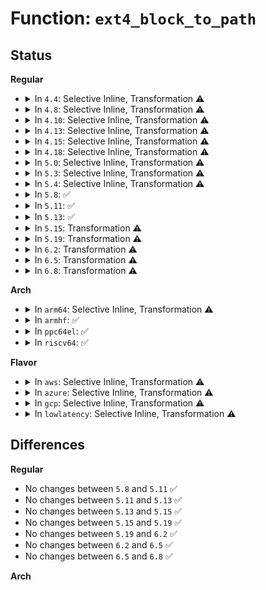 # Function: <code>ext4_block_to_path</code>

## Status
<b>Regular</b>
<ul>
<li>
<details>
<summary>In <code>4.4</code>: Selective Inline, Transformation ⚠️</summary>

**Collision:** Unique Static

**Inline:** Selective

**Transformation:** True

**Instances:**

```
In fs/ext4/indirect.c (ffffffff812d86e0)
Location: fs/ext4/indirect.c:73
Inline: True
Direct callers:
  - fs/ext4/indirect.c:ext4_ind_map_blocks
  - fs/ext4/indirect.c:ext4_ind_truncate
  - fs/ext4/indirect.c:ext4_ind_remove_space
  - fs/ext4/indirect.c:ext4_ind_remove_space
```
**Symbols:**

```
ffffffff812d86e0-ffffffff812d880c: ext4_block_to_path.isra.9 (STB_LOCAL)
```
</details>
</li>
<li>
<details>
<summary>In <code>4.8</code>: Selective Inline, Transformation ⚠️</summary>

**Collision:** Unique Static

**Inline:** Selective

**Transformation:** True

**Instances:**

```
In fs/ext4/indirect.c (ffffffff81308470)
Location: fs/ext4/indirect.c:73
Inline: True
Direct callers:
  - fs/ext4/indirect.c:ext4_ind_remove_space
  - fs/ext4/indirect.c:ext4_ind_remove_space
  - fs/ext4/indirect.c:ext4_ind_truncate
  - fs/ext4/indirect.c:ext4_ind_map_blocks
```
**Symbols:**

```
ffffffff81308470-ffffffff8130859b: ext4_block_to_path.isra.6 (STB_LOCAL)
```
</details>
</li>
<li>
<details>
<summary>In <code>4.10</code>: Selective Inline, Transformation ⚠️</summary>

**Collision:** Unique Static

**Inline:** Selective

**Transformation:** True

**Instances:**

```
In fs/ext4/indirect.c (ffffffff8131e460)
Location: fs/ext4/indirect.c:73
Inline: True
Direct callers:
  - fs/ext4/indirect.c:ext4_ind_remove_space
  - fs/ext4/indirect.c:ext4_ind_remove_space
  - fs/ext4/indirect.c:ext4_ind_truncate
  - fs/ext4/indirect.c:ext4_ind_map_blocks
```
**Symbols:**

```
ffffffff8131e460-ffffffff8131e58b: ext4_block_to_path.isra.6 (STB_LOCAL)
```
</details>
</li>
<li>
<details>
<summary>In <code>4.13</code>: Selective Inline, Transformation ⚠️</summary>

**Collision:** Unique Static

**Inline:** Selective

**Transformation:** True

**Instances:**

```
In fs/ext4/indirect.c (ffffffff812f7020)
Location: fs/ext4/indirect.c:73
Inline: True
Direct callers:
  - fs/ext4/indirect.c:ext4_ind_remove_space
  - fs/ext4/indirect.c:ext4_ind_remove_space
  - fs/ext4/indirect.c:ext4_ind_truncate
  - fs/ext4/indirect.c:ext4_ind_map_blocks
```
**Symbols:**

```
ffffffff812f7020-ffffffff812f7144: ext4_block_to_path.isra.6 (STB_LOCAL)
```
</details>
</li>
<li>
<details>
<summary>In <code>4.15</code>: Selective Inline, Transformation ⚠️</summary>

**Collision:** Unique Static

**Inline:** Selective

**Transformation:** True

**Instances:**

```
In fs/ext4/indirect.c (ffffffff8131b660)
Location: fs/ext4/indirect.c:74
Inline: True
Direct callers:
  - fs/ext4/indirect.c:ext4_ind_remove_space
  - fs/ext4/indirect.c:ext4_ind_remove_space
  - fs/ext4/indirect.c:ext4_ind_truncate
  - fs/ext4/indirect.c:ext4_ind_map_blocks
```
**Symbols:**

```
ffffffff8131b660-ffffffff8131b784: ext4_block_to_path.isra.6 (STB_LOCAL)
```
</details>
</li>
<li>
<details>
<summary>In <code>4.18</code>: Selective Inline, Transformation ⚠️</summary>

**Collision:** Unique Static

**Inline:** Selective

**Transformation:** True

**Instances:**

```
In fs/ext4/indirect.c (ffffffff81349590)
Location: fs/ext4/indirect.c:74
Inline: True
Direct callers:
  - fs/ext4/indirect.c:ext4_ind_remove_space
  - fs/ext4/indirect.c:ext4_ind_remove_space
  - fs/ext4/indirect.c:ext4_ind_truncate
  - fs/ext4/indirect.c:ext4_ind_map_blocks
```
**Symbols:**

```
ffffffff81349590-ffffffff813496b8: ext4_block_to_path.isra.7 (STB_LOCAL)
```
</details>
</li>
<li>
<details>
<summary>In <code>5.0</code>: Selective Inline, Transformation ⚠️</summary>

**Collision:** Unique Static

**Inline:** Selective

**Transformation:** True

**Instances:**

```
In fs/ext4/indirect.c (ffffffff81361750)
Location: fs/ext4/indirect.c:74
Inline: True
Direct callers:
  - fs/ext4/indirect.c:ext4_ind_remove_space
  - fs/ext4/indirect.c:ext4_ind_remove_space
  - fs/ext4/indirect.c:ext4_ind_truncate
  - fs/ext4/indirect.c:ext4_ind_map_blocks
```
**Symbols:**

```
ffffffff81361750-ffffffff81361878: ext4_block_to_path.isra.8 (STB_LOCAL)
```
</details>
</li>
<li>
<details>
<summary>In <code>5.3</code>: Selective Inline, Transformation ⚠️</summary>

**Collision:** Unique Static

**Inline:** Selective

**Transformation:** True

**Instances:**

```
In fs/ext4/indirect.c (ffffffff8138ab00)
Location: fs/ext4/indirect.c:74
Inline: True
Direct callers:
  - fs/ext4/indirect.c:ext4_ind_remove_space
  - fs/ext4/indirect.c:ext4_ind_remove_space
  - fs/ext4/indirect.c:ext4_ind_truncate
  - fs/ext4/indirect.c:ext4_ind_map_blocks
```
**Symbols:**

```
ffffffff8138ab00-ffffffff8138ac31: ext4_block_to_path.isra.0 (STB_LOCAL)
```
</details>
</li>
<li>
<details>
<summary>In <code>5.4</code>: Selective Inline, Transformation ⚠️</summary>

**Collision:** Unique Static

**Inline:** Selective

**Transformation:** True

**Instances:**

```
In fs/ext4/indirect.c (ffffffff813a3550)
Location: fs/ext4/indirect.c:74
Inline: True
Direct callers:
  - fs/ext4/indirect.c:ext4_ind_remove_space
  - fs/ext4/indirect.c:ext4_ind_remove_space
  - fs/ext4/indirect.c:ext4_ind_truncate
  - fs/ext4/indirect.c:ext4_ind_map_blocks
```
**Symbols:**

```
ffffffff813a3550-ffffffff813a3681: ext4_block_to_path.isra.0 (STB_LOCAL)
```
</details>
</li>
<li>
<details>
<summary>In <code>5.8</code>: ✅</summary>

```c
int ext4_block_to_path(struct inode *inode, ext4_lblk_t i_block, ext4_lblk_t *offsets, int *boundary);
```

**Collision:** Unique Static

**Inline:** No

**Transformation:** False

**Instances:**

```
In fs/ext4/indirect.c (ffffffff813ef040)
Location: fs/ext4/indirect.c:74
Inline: False
Direct callers:
  - fs/ext4/indirect.c:ext4_ind_remove_space
  - fs/ext4/indirect.c:ext4_ind_remove_space
  - fs/ext4/indirect.c:ext4_ind_truncate
  - fs/ext4/indirect.c:ext4_ind_map_blocks
```
**Symbols:**

```
ffffffff813ef040-ffffffff813ef17a: ext4_block_to_path (STB_LOCAL)
```
</details>
</li>
<li>
<details>
<summary>In <code>5.11</code>: ✅</summary>

```c
int ext4_block_to_path(struct inode *inode, ext4_lblk_t i_block, ext4_lblk_t *offsets, int *boundary);
```

**Collision:** Unique Static

**Inline:** No

**Transformation:** False

**Instances:**

```
In fs/ext4/indirect.c (ffffffff81401790)
Location: fs/ext4/indirect.c:74
Inline: False
Direct callers:
  - fs/ext4/indirect.c:ext4_ind_remove_space
  - fs/ext4/indirect.c:ext4_ind_remove_space
  - fs/ext4/indirect.c:ext4_ind_truncate
  - fs/ext4/indirect.c:ext4_ind_map_blocks
```
**Symbols:**

```
ffffffff81401790-ffffffff814018ca: ext4_block_to_path (STB_LOCAL)
```
</details>
</li>
<li>
<details>
<summary>In <code>5.13</code>: ✅</summary>

```c
int ext4_block_to_path(struct inode *inode, ext4_lblk_t i_block, ext4_lblk_t *offsets, int *boundary);
```

**Collision:** Unique Static

**Inline:** No

**Transformation:** False

**Instances:**

```
In fs/ext4/indirect.c (ffffffff81407cd0)
Location: fs/ext4/indirect.c:74
Inline: False
Direct callers:
  - fs/ext4/indirect.c:ext4_ind_remove_space
  - fs/ext4/indirect.c:ext4_ind_remove_space
  - fs/ext4/indirect.c:ext4_ind_truncate
  - fs/ext4/indirect.c:ext4_ind_map_blocks
```
**Symbols:**

```
ffffffff81407cd0-ffffffff81407e0a: ext4_block_to_path (STB_LOCAL)
```
</details>
</li>
<li>
<details>
<summary>In <code>5.15</code>: Transformation ⚠️</summary>

```c
int ext4_block_to_path(struct inode *inode, ext4_lblk_t i_block, ext4_lblk_t *offsets, int *boundary);
```

**Collision:** Unique Static

**Inline:** No

**Transformation:** True

**Instances:**

```
In fs/ext4/indirect.c (0)
Location: fs/ext4/indirect.c:74
Inline: False
Direct callers:
  - fs/ext4/indirect.c:ext4_ind_remove_space
  - fs/ext4/indirect.c:ext4_ind_remove_space
  - fs/ext4/indirect.c:ext4_ind_truncate
  - fs/ext4/indirect.c:ext4_ind_map_blocks
```
**Symbols:**

```
ffffffff8145a590-ffffffff8145a712: ext4_block_to_path (STB_LOCAL)
ffffffff81cca480-ffffffff81cca554: ext4_block_to_path.cold (STB_LOCAL)
```
</details>
</li>
<li>
<details>
<summary>In <code>5.19</code>: Transformation ⚠️</summary>

```c
int ext4_block_to_path(struct inode *inode, ext4_lblk_t i_block, ext4_lblk_t *offsets, int *boundary);
```

**Collision:** Unique Static

**Inline:** No

**Transformation:** True

**Instances:**

```
In fs/ext4/indirect.c (0)
Location: fs/ext4/indirect.c:74
Inline: False
Direct callers:
  - fs/ext4/indirect.c:ext4_ind_remove_space
  - fs/ext4/indirect.c:ext4_ind_remove_space
  - fs/ext4/indirect.c:ext4_ind_truncate
  - fs/ext4/indirect.c:ext4_ind_map_blocks
```
**Symbols:**

```
ffffffff814d82d0-ffffffff814d8469: ext4_block_to_path (STB_LOCAL)
ffffffff81e7d197-ffffffff81e7d276: ext4_block_to_path.cold (STB_LOCAL)
```
</details>
</li>
<li>
<details>
<summary>In <code>6.2</code>: Transformation ⚠️</summary>

```c
int ext4_block_to_path(struct inode *inode, ext4_lblk_t i_block, ext4_lblk_t *offsets, int *boundary);
```

**Collision:** Unique Static

**Inline:** No

**Transformation:** True

**Instances:**

```
In fs/ext4/indirect.c (0)
Location: fs/ext4/indirect.c:74
Inline: False
Direct callers:
  - fs/ext4/indirect.c:ext4_ind_remove_space
  - fs/ext4/indirect.c:ext4_ind_remove_space
  - fs/ext4/indirect.c:ext4_ind_truncate
  - fs/ext4/indirect.c:ext4_ind_map_blocks
```
**Symbols:**

```
ffffffff81571060-ffffffff815711f9: ext4_block_to_path (STB_LOCAL)
ffffffff8206d754-ffffffff8206d833: ext4_block_to_path.cold (STB_LOCAL)
```
</details>
</li>
<li>
<details>
<summary>In <code>6.5</code>: Transformation ⚠️</summary>

```c
int ext4_block_to_path(struct inode *inode, ext4_lblk_t i_block, ext4_lblk_t *offsets, int *boundary);
```

**Collision:** Unique Static

**Inline:** No

**Transformation:** True

**Instances:**

```
In fs/ext4/indirect.c (0)
Location: fs/ext4/indirect.c:74
Inline: False
Direct callers:
  - fs/ext4/indirect.c:ext4_ind_remove_space
  - fs/ext4/indirect.c:ext4_ind_remove_space
  - fs/ext4/indirect.c:ext4_ind_truncate
  - fs/ext4/indirect.c:ext4_ind_map_blocks
```
**Symbols:**

```
ffffffff815a8dd0-ffffffff815a8f64: ext4_block_to_path (STB_LOCAL)
ffffffff820ed3fb-ffffffff820ed4d0: ext4_block_to_path.cold (STB_LOCAL)
```
</details>
</li>
<li>
<details>
<summary>In <code>6.8</code>: Transformation ⚠️</summary>

```c
int ext4_block_to_path(struct inode *inode, ext4_lblk_t i_block, ext4_lblk_t *offsets, int *boundary);
```

**Collision:** Unique Static

**Inline:** No

**Transformation:** True

**Instances:**

```
In fs/ext4/indirect.c (0)
Location: fs/ext4/indirect.c:74
Inline: False
Direct callers:
  - fs/ext4/indirect.c:ext4_ind_remove_space
  - fs/ext4/indirect.c:ext4_ind_remove_space
  - fs/ext4/indirect.c:ext4_ind_truncate
  - fs/ext4/indirect.c:ext4_ind_map_blocks
```
**Symbols:**

```
ffffffff815e1b60-ffffffff815e1cf4: ext4_block_to_path (STB_LOCAL)
ffffffff821ca526-ffffffff821ca5fb: ext4_block_to_path.cold (STB_LOCAL)
```
</details>
</li>
</ul>
<b>Arch</b>
<ul>
<li>
<details>
<summary>In <code>arm64</code>: Selective Inline, Transformation ⚠️</summary>

**Collision:** Unique Static

**Inline:** Selective

**Transformation:** True

**Instances:**

```
In fs/ext4/indirect.c (ffff800010476858)
Location: fs/ext4/indirect.c:74
Inline: True
Direct callers:
  - fs/ext4/indirect.c:ext4_ind_remove_space
  - fs/ext4/indirect.c:ext4_ind_remove_space
  - fs/ext4/indirect.c:ext4_ind_truncate
  - fs/ext4/indirect.c:ext4_ind_map_blocks
```
**Symbols:**

```
ffff800010476858-ffff8000104769b0: ext4_block_to_path.isra.0 (STB_LOCAL)
```
</details>
</li>
<li>
<details>
<summary>In <code>armhf</code>: ✅</summary>

```c
int ext4_block_to_path(struct inode *inode, ext4_lblk_t i_block, ext4_lblk_t *offsets, int *boundary);
```

**Collision:** Unique Static

**Inline:** No

**Transformation:** False

**Instances:**

```
In fs/ext4/indirect.c (c06380c4)
Location: fs/ext4/indirect.c:74
Inline: False
Direct callers:
  - fs/ext4/indirect.c:ext4_ind_remove_space
  - fs/ext4/indirect.c:ext4_ind_remove_space
  - fs/ext4/indirect.c:ext4_ind_truncate
  - fs/ext4/indirect.c:ext4_ind_map_blocks
```
**Symbols:**

```
c06380c4-c0638210: ext4_block_to_path (STB_LOCAL)
```
</details>
</li>
<li>
<details>
<summary>In <code>ppc64el</code>: ✅</summary>

```c
int ext4_block_to_path(struct inode *inode, ext4_lblk_t i_block, ext4_lblk_t *offsets, int *boundary);
```

**Collision:** Unique Static

**Inline:** No

**Transformation:** False

**Instances:**

```
In fs/ext4/indirect.c (c000000000598770)
Location: fs/ext4/indirect.c:74
Inline: False
Direct callers:
  - fs/ext4/indirect.c:ext4_ind_remove_space
  - fs/ext4/indirect.c:ext4_ind_remove_space
  - fs/ext4/indirect.c:ext4_ind_truncate
  - fs/ext4/indirect.c:ext4_ind_map_blocks
```
**Symbols:**

```
c000000000598770-c000000000598908: ext4_block_to_path (STB_LOCAL)
```
</details>
</li>
<li>
<details>
<summary>In <code>riscv64</code>: ✅</summary>

```c
int ext4_block_to_path(struct inode *inode, ext4_lblk_t i_block, ext4_lblk_t *offsets, int *boundary);
```

**Collision:** Unique Static

**Inline:** No

**Transformation:** False

**Instances:**

```
In fs/ext4/indirect.c (ffffffe000301f2c)
Location: fs/ext4/indirect.c:74
Inline: False
Direct callers:
  - fs/ext4/indirect.c:ext4_ind_remove_space
  - fs/ext4/indirect.c:ext4_ind_remove_space
  - fs/ext4/indirect.c:ext4_ind_truncate
  - fs/ext4/indirect.c:ext4_ind_map_blocks
```
**Symbols:**

```
ffffffe000301f2c-ffffffe00030205c: ext4_block_to_path (STB_LOCAL)
```
</details>
</li>
</ul>
<b>Flavor</b>
<ul>
<li>
<details>
<summary>In <code>aws</code>: Selective Inline, Transformation ⚠️</summary>

**Collision:** Unique Static

**Inline:** Selective

**Transformation:** True

**Instances:**

```
In fs/ext4/indirect.c (ffffffff8139bb30)
Location: fs/ext4/indirect.c:74
Inline: True
Direct callers:
  - fs/ext4/indirect.c:ext4_ind_remove_space
  - fs/ext4/indirect.c:ext4_ind_remove_space
  - fs/ext4/indirect.c:ext4_ind_truncate
  - fs/ext4/indirect.c:ext4_ind_map_blocks
```
**Symbols:**

```
ffffffff8139bb30-ffffffff8139bc61: ext4_block_to_path.isra.0 (STB_LOCAL)
```
</details>
</li>
<li>
<details>
<summary>In <code>azure</code>: Selective Inline, Transformation ⚠️</summary>

**Collision:** Unique Static

**Inline:** Selective

**Transformation:** True

**Instances:**

```
In fs/ext4/indirect.c (ffffffff8138c5c0)
Location: fs/ext4/indirect.c:74
Inline: True
Direct callers:
  - fs/ext4/indirect.c:ext4_ind_remove_space
  - fs/ext4/indirect.c:ext4_ind_remove_space
  - fs/ext4/indirect.c:ext4_ind_truncate
  - fs/ext4/indirect.c:ext4_ind_map_blocks
```
**Symbols:**

```
ffffffff8138c5c0-ffffffff8138c6f1: ext4_block_to_path.isra.0 (STB_LOCAL)
```
</details>
</li>
<li>
<details>
<summary>In <code>gcp</code>: Selective Inline, Transformation ⚠️</summary>

**Collision:** Unique Static

**Inline:** Selective

**Transformation:** True

**Instances:**

```
In fs/ext4/indirect.c (ffffffff81399390)
Location: fs/ext4/indirect.c:74
Inline: True
Direct callers:
  - fs/ext4/indirect.c:ext4_ind_remove_space
  - fs/ext4/indirect.c:ext4_ind_remove_space
  - fs/ext4/indirect.c:ext4_ind_truncate
  - fs/ext4/indirect.c:ext4_ind_map_blocks
```
**Symbols:**

```
ffffffff81399390-ffffffff813994c1: ext4_block_to_path.isra.0 (STB_LOCAL)
```
</details>
</li>
<li>
<details>
<summary>In <code>lowlatency</code>: Selective Inline, Transformation ⚠️</summary>

**Collision:** Unique Static

**Inline:** Selective

**Transformation:** True

**Instances:**

```
In fs/ext4/indirect.c (ffffffff813ad480)
Location: fs/ext4/indirect.c:74
Inline: True
Direct callers:
  - fs/ext4/indirect.c:ext4_ind_remove_space
  - fs/ext4/indirect.c:ext4_ind_remove_space
  - fs/ext4/indirect.c:ext4_ind_truncate
  - fs/ext4/indirect.c:ext4_ind_map_blocks
```
**Symbols:**

```
ffffffff813ad480-ffffffff813ad5b1: ext4_block_to_path.isra.0 (STB_LOCAL)
```
</details>
</li>
</ul>

## Differences
<b>Regular</b>
<ul>
<li>
No changes between <code>5.8</code> and <code>5.11</code> ✅
</li>
<li>
No changes between <code>5.11</code> and <code>5.13</code> ✅
</li>
<li>
No changes between <code>5.13</code> and <code>5.15</code> ✅
</li>
<li>
No changes between <code>5.15</code> and <code>5.19</code> ✅
</li>
<li>
No changes between <code>5.19</code> and <code>6.2</code> ✅
</li>
<li>
No changes between <code>6.2</code> and <code>6.5</code> ✅
</li>
<li>
No changes between <code>6.5</code> and <code>6.8</code> ✅
</li>
</ul>
<b>Arch</b>
<ul>
</ul>
